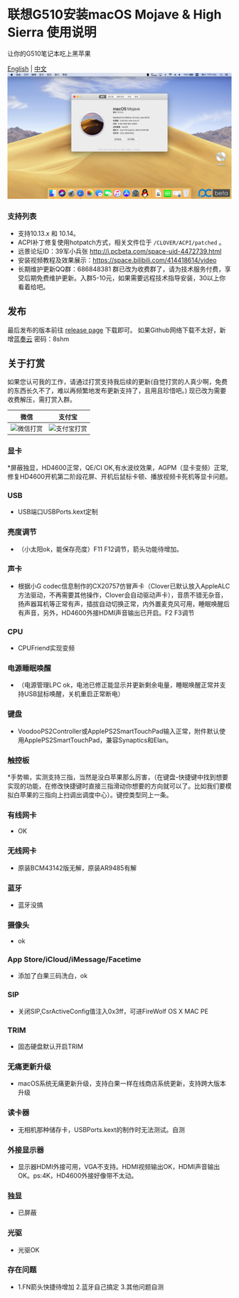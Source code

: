 # 联想G510安装macOS Mojave & High Sierra 使用说明

让你的G510笔记本吃上黑苹果

[English](README-EN.md) | [中文](README.md)
 ![截图](Screen.png)   
### 支持列表

* 支持10.13.x 和 10.14。
* ACPI补丁修复使用hotpatch方式，相关文件位于 `/CLOVER/ACPI/patched` 。
* 远景论坛ID：39军小兵张 http://i.pcbeta.com/space-uid-4472739.html
* 安装视频教程及效果展示：https://space.bilibili.com/414418614/video
* 长期维护更新QQ群：686848381 群已改为收费群了，请为技术服务付费，享受后期免费维护更新。入群5-10元，如果需要远程技术指导安装，30以上你看着给吧。


## 发布

最后发布的版本前往 [release page](https://github.com/Z39/G510-OS-X-Clover-Hotpatch/releases) 下载即可。
如果Github网络下载不太好，新增[蓝奏云](https://www.lanzous.com/b616223)  密码：8shm

## 关于打赏

如果您认可我的工作，请通过打赏支持我后续的更新(自觉打赏的人真少啊，免费的东西长久不了，难以再频繁地发布更新支持了，且用且珍惜吧。)
现已改为需要收费解压，需打赏入群。

|                                 微信                                           |                         支付宝                                       |
| ---------------------------------------------------------- | ---------------------------------------------------- |
| ![微信打赏](微信打赏.png)                                         | ![支付宝打赏](支付宝打赏.png)                           |
### 显卡
*屏蔽独显，HD4600正常，QE/CI OK,有水波纹效果，AGPM（显卡变频）正常,修复HD4600开机第二阶段花屏、开机后鼠标卡顿、播放视频卡死机等显卡问题。

### USB
* USB端口USBPorts.kext定制

### 亮度调节
* （小太阳ok，能保存亮度）F11 F12调节，箭头功能待增加。

### 声卡
* 根据小G codec信息制作的CX20757仿冒声卡（Clover已默认放入AppleALC方法驱动，不再需要其他操作，Clover会自动驱动声卡），音质不错无杂音，扬声器耳机等正常有声，插拔自动切换正常，内外置麦克风可用，睡眠唤醒后有声音，另外，HD4600外接HDMI声音输出已开启。F2 F3调节
### CPU
* CPUFriend实现变频

### 电源睡眠唤醒
* （电源管理LPC ok，电池已修正能显示并更新剩余电量，睡眠唤醒正常并支持USB鼠标唤醒，关机重启正常断电）

### 键盘
* VoodooPS2Controller或ApplePS2SmartTouchPad输入正常，附件默认使用ApplePS2SmartTouchPad，兼容Synaptics和Elan。

### 触控板
*手势嘛，实测支持三指，当然是没白苹果那么厉害，（在键盘-快捷键中找到想要实现的功能，在修改快捷键时直接三指滑动你想要的方向就可以了。比如我们要模拟白苹果的三指向上扫调出调度中心）。键控类型同上一条。

### 有线网卡
* OK

### 无线网卡
* 原装BCM43142版无解，原装AR9485有解

### 蓝牙
* 蓝牙没搞


### 摄像头
* ok

### App Store/iCloud/iMessage/Facetime
* 添加了白果三码洗白，ok


### SIP
* 关闭SIP,CsrActiveConfig值注入0x3ff，可进FireWolf OS X MAC PE

### TRIM
* 固态硬盘默认开启TRIM

### 无痛更新升级
* macOS系统无痛更新升级，支持白果一样在线商店系统更新，支持跨大版本升级

### 读卡器
* 无相机那种储存卡，USBPorts.kext的制作时无法测试。自测


### 外接显示器
* 显示器HDMI外接可用，VGA不支持。HDMI视频输出OK，HDMI声音输出OK。ps:4K，HD4600外接好像带不太动。

### 独显
* 已屏蔽

### 光驱
* 光驱OK

### 存在问题
* 1.FN箭头快捷待增加
   2.蓝牙自己搞定
   3.其他问题自测



